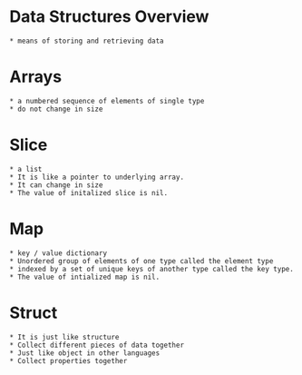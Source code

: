 # Data Structures Overview
    * means of storing and retrieving data

# Arrays
    * a numbered sequence of elements of single type
    * do not change in size

# Slice
    * a list
    * It is like a pointer to underlying array.
    * It can change in size
    * The value of initalized slice is nil.

 # Map
    * key / value dictionary
    * Unordered group of elements of one type called the element type
    * indexed by a set of unique keys of another type called the key type.
    * The value of intialized map is nil.


 # Struct
    * It is just like structure
    * Collect different pieces of data together
    * Just like object in other languages
    * Collect properties together


